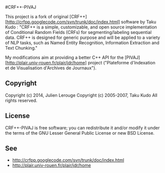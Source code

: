 #CRF++-PIVAJ

This project is a fork of original [CRF++][http://crfpp.googlecode.com/svn/trunk/doc/index.html] software by Taku Kudo :
"CRF++ is a simple, customizable, and open source implementation of Conditional Random Fields (CRFs) for segmenting/labeling sequential data. CRF++ is designed for generic purpose and will be applied to a variety of NLP tasks, such as Named Entity Recognition, Information Extraction and Text Chunking."

My modifications aim at providing a better C++ API for the [PIVAJ][http://plair.univ-rouen.fr/plair/jdr/home] project ("Plateforme d'Indexation et de Visualisation d'Archives de Journaux").

## Copyright
Copyright (c) 2014, Julien Lerouge
Copyright (c) 2005-2007, Taku Kudo
All rights reserved.

## License
CRF++-PIVAJ is free software; you can redistribute it and/or modify it under the terms of the GNU Lesser General Public License or new BSD License.

## See
- http://crfpp.googlecode.com/svn/trunk/doc/index.html
- http://plair.univ-rouen.fr/plair/jdr/home
